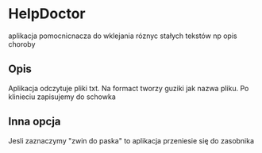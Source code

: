 # HelpDoctor

aplikacja pomocnicnacza do wklejania róznyc stałych tekstów np opis choroby

## Opis

Aplikacja odczytuje pliki txt. Na formact tworzy guziki jak nazwa pliku. Po klinieciu zapisujemy do schowka

## Inna opcja

Jesli zaznaczymy "zwin do paska" to aplikacja przeniesie się do zasobnika

